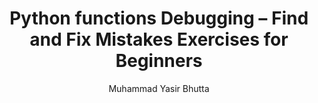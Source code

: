 ---
layout: find-fix-mistakes
title: Python functions Debugging – Find and Fix Mistakes Exercises for Beginners
description: Improve your Python skills by finding and fixing common mistakes in functions code. Practice debugging set operations, membership, and manipulation with beginner-friendly exercises and solutions.
keywords: Python functions debugging, find and fix mistakes Python functions, Python functions exercises, Python set errors, Python set practice, debug Python functions, Python programming exercises, beginner Python functions, Python set
author: "Muhammad Yasir Bhutta"
toc: toc/python.html
topic: "functions"
course: "python"
prev: "/python/docs/functions/practice-and-progress/fill-blanks-functions.html"
next: "/python/docs/functions/practice-and-progress/find-fix-mistakes-functions.html"
show_practice_progress: true
show_mini_project: null
show_toc: true
breadcrumb:
  - title: Home
    url: /
  - title: python
    url: /python/
  - title: functions
    url: /python/docs/functions/
---